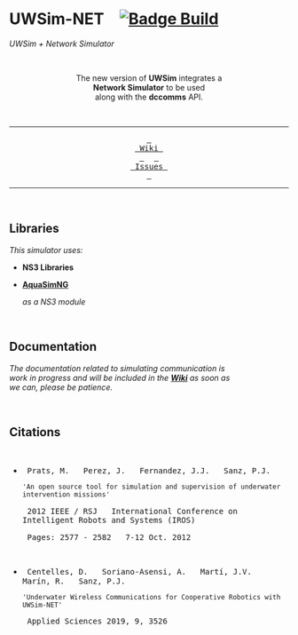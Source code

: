 
# UWSim-NET   [![Badge Build]][Status]

*UWSim + Network Simulator*

<div align = center>

<br>

The new version of **UWSim** integrates a <br>
**Network Simulator** to be used <br>
along with the **dccomms** API.

<br>

---

[<kbd> <br> Wiki <br> </kbd>][Wiki]   
[<kbd> <br> Issues <br> </kbd>][Issues]

---

</div>

<br>

## Libraries

*This simulator uses:*

- **NS3 Libraries**

- **[AquaSimNG]** 
    
    *as a NS3 module*

<br>

## Documentation

*The documentation related to simulating communication is* <br> 
*work in progress and will be included in the **[Wiki]** as soon as* <br>
*we can, please be patience.*

<br>

## Citations

<br>

- <kbd> Prats, M. </kbd> 
  <kbd> Perez, J. </kbd> 
  <kbd> Fernandez, J.J. </kbd> 
  <kbd> Sanz, P.J. </kbd>
  
  `'An open source tool for simulation and supervision of underwater intervention missions'`
  
  <kbd> 2012 IEEE / RSJ </kbd> 
  <kbd> International Conference on Intelligent Robots and Systems (IROS) </kbd>
  
  <kbd> Pages: 2577 - 2582 </kbd> 
  <kbd> 7-12 Oct. 2012 </kbd>
  
  <br>

- <kbd> Centelles, D. </kbd> 
  <kbd> Soriano-Asensi, A. </kbd> 
  <kbd> Martí, J.V. </kbd> 
  <kbd> Marín, R. </kbd> 
  <kbd> Sanz, P.J. </kbd>
  
  `'Underwater Wireless Communications for Cooperative Robotics with UWSim-NET'`
  
  <kbd> Applied Sciences 2019, 9, 3526 </kbd>




<!----------------------------------------------------------------------------->

[Badge Build]: http://build.ros.org/job/Mbin_uB64__uwsim__ubuntu_bionic_amd64__binary/badge/icon

[AquaSimNG]: https://github.com/rmartin5/aqua-sim-ng
[Status]: http://build.ros.org/job/Mbin_uB64__uwsim__ubuntu_bionic_amd64__binary/
[Issues]: Documentation/Issues.md
[Wiki]: http://www.irs.uji.es/uwsim/wiki/index.php?title=Main_Page

